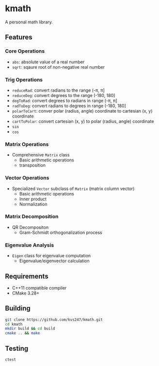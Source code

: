 # kmath

A personal math library.

## Features

### Core Operations

- `abs`: absolute value of a real number
- `sqrt`: sqaure root of non-negative real number

### Trig Operations

- `reduceRad`: convert radians to the range (-π, π]
- `reduceDeg`: convert degrees to the range (-180, 180]
- `degToRad`: convert degrees to radians in range (-π, π]
- `radToDeg`: convert radians to degrees in range (-180, 180]
- `polarToCart`: conver polar (radius, angle) coordinate to cartesian (x, y) coordinate
- `cartToPolar`: convert cartesian (x, y) to polar (radius, angle) coordinate
- `sin`
- `cos`

### Matrix Operations

- Comprehensive `Matrix` class
  - Basic arithmetic operations
  - transposition

### Vector Operations

- Specialized `Vector` subclass of `Matrix` (matrix column vector)
  - Basic arithmetic operations
  - Inner product
  - Normalization

### Matrix Decomposition

- QR Decompositon
  - Gram-Schmidt orthogonalization process

### Eigenvalue Analysis

- `Eigen` class for eigenvalue computation
  - Eigenvalue/eigenvector calculation

## Requirements

- C++11 compatible compiler
- CMake 3.28+

## Building

```bash
git clone https://github.com/kvs247/kmath.git
cd kmath
mkdir build && cd build
cmake .. && make
```

## Testing

```bash
ctest
```
